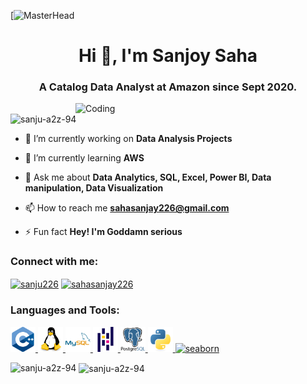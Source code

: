[![MasterHead](https://user-images.githubusercontent.com/74038190/225813708-98b745f2-7d22-48cf-9150-083f1b00d6c9.gif)
<h1 align="center">Hi 👋, I'm Sanjoy Saha</h1>
<h3 align="center">A Catalog Data Analyst at Amazon since Sept 2020.</h3>
<img align="right" alt="Coding" width="400" src="https://media.licdn.com/dms/image/C4D12AQEeKAn9dPLbhw/article-cover_image-shrink_600_2000/0/1616667695311?e=2147483647&v=beta&t=KTbbDeJ4Wwf6KFCPZ0Q1Et1jbaD7d81SHbTx-NVs3QA">

<p align="left"> <img src="https://komarev.com/ghpvc/?username=sanju-a2z-94&label=Profile%20views&color=0e75b6&style=flat" alt="sanju-a2z-94" /> </p>

- 🔭 I’m currently working on **Data Analysis Projects**

- 🌱 I’m currently learning **AWS**

- 💬 Ask me about **Data Analytics, SQL, Excel, Power BI, Data manipulation, Data Visualization**

- 📫 How to reach me **sahasanjay226@gmail.com**

- ⚡ Fun fact **Hey! I'm Goddamn serious**

<h3 align="left">Connect with me:</h3>
<p align="left">
<a href="https://linkedin.com/in/sanju226" target="blank"><img align="center" src="https://raw.githubusercontent.com/rahuldkjain/github-profile-readme-generator/master/src/images/icons/Social/linked-in-alt.svg" alt="sanju226" height="30" width="40" /></a>
<a href="https://www.hackerrank.com/sahasanjay226" target="blank"><img align="center" src="https://raw.githubusercontent.com/rahuldkjain/github-profile-readme-generator/master/src/images/icons/Social/hackerrank.svg" alt="sahasanjay226" height="30" width="40" /></a>
</p>

<h3 align="left">Languages and Tools:</h3>
<p align="left"> <a href="https://www.w3schools.com/cpp/" target="_blank" rel="noreferrer"> <img src="https://raw.githubusercontent.com/devicons/devicon/master/icons/cplusplus/cplusplus-original.svg" alt="cplusplus" width="40" height="40"/> </a> <a href="https://www.linux.org/" target="_blank" rel="noreferrer"> <img src="https://raw.githubusercontent.com/devicons/devicon/master/icons/linux/linux-original.svg" alt="linux" width="40" height="40"/> </a> <a href="https://www.mysql.com/" target="_blank" rel="noreferrer"> <img src="https://raw.githubusercontent.com/devicons/devicon/master/icons/mysql/mysql-original-wordmark.svg" alt="mysql" width="40" height="40"/> </a> <a href="https://pandas.pydata.org/" target="_blank" rel="noreferrer"> <img src="https://raw.githubusercontent.com/devicons/devicon/2ae2a900d2f041da66e950e4d48052658d850630/icons/pandas/pandas-original.svg" alt="pandas" width="40" height="40"/> </a> <a href="https://www.postgresql.org" target="_blank" rel="noreferrer"> <img src="https://raw.githubusercontent.com/devicons/devicon/master/icons/postgresql/postgresql-original-wordmark.svg" alt="postgresql" width="40" height="40"/> </a> <a href="https://www.python.org" target="_blank" rel="noreferrer"> <img src="https://raw.githubusercontent.com/devicons/devicon/master/icons/python/python-original.svg" alt="python" width="40" height="40"/> </a> <a href="https://seaborn.pydata.org/" target="_blank" rel="noreferrer"> <img src="https://seaborn.pydata.org/_images/logo-mark-lightbg.svg" alt="seaborn" width="40" height="40"/> </a> </p>

<p><img align="left" src="https://github-readme-stats.vercel.app/api/top-langs?username=sanju-a2z-94&show_icons=true&locale=en&layout=compact" alt="sanju-a2z-94" /></p>

<p>&nbsp;<img align="center" src="https://github-readme-stats.vercel.app/api?username=sanju-a2z-94&show_icons=true&locale=en" alt="sanju-a2z-94" /></p>

